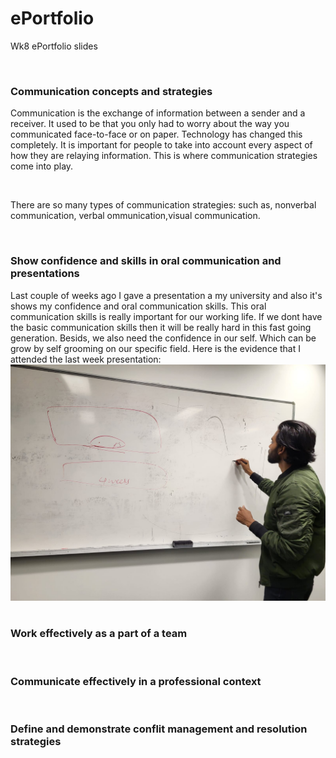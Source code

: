 # ePortfolio
Wk8 ePortfolio slides
<html>
<head>
  <body>
    <h3> Communication concepts and strategies </h3>
    <p> Communication is the exchange of information between a sender and a receiver. It used to be that you only had to worry about the way you communicated face-to-face or on paper. Technology has changed this completely. It is important for people to take into account every aspect of how they are relaying information. This is where communication strategies come into play. </p> <br>
      <p> There are so many types of communication strategies: such as, nonverbal communication, verbal ommunication,visual communication. </p>
    <h3> Show confidence and skills in oral communication and presentations</h3>
      <p> Last couple of weeks ago I gave a presentation a my university and also it's shows my confidence and oral communication skills. This oral communication skills is really important for our working life. If we dont have the basic communication skills then it will be really hard in this fast going generation. Besids, we also need the confidence in our self. Which can be grow by self grooming on our specific field.
          Here is the evidence that I attended the last week presentation:
          <img src="presentationjpg.JPG"alt"..">
    <h3> Work effectively as a part of a team </h3>
    <h3> Communicate effectively in a professional context </h3>
    <h3> Define and demonstrate conflit management and resolution strategies </h3>
  </body>
 </head>
  </html>
